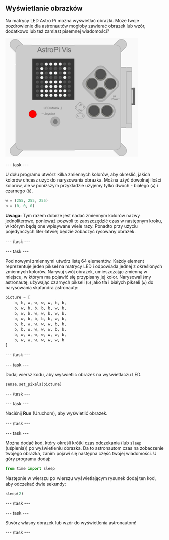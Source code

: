 ## Wyświetlanie obrazków

Na matrycy LED Astro Pi można wyświetlać obrazki. Może twoje pozdrowienie dla astronautów mogłoby zawierać obrazek lub wzór, dodatkowo lub też zamiast pisemnej wiadomości?

![Astronauta](images/astronaut-pic.png)

\--- task \---

U dołu programu utwórz kilka zmiennych kolorów, aby określić, jakich kolorów chcesz użyć do narysowania obrazka. Można użyć dowolnej ilości kolorów, ale w poniższym przykładzie użyjemy tylko dwóch - białego (`w`) i czarnego (`b`).

```python
w = (255, 255, 255)
b = (0, 0, 0)
```

**Uwaga:** Tym razem dobrze jest nadać zmiennym kolorów nazwy jednoliterowe, ponieważ pozwoli to zaoszczędzić czas w następnym kroku, w którym będą one wpisywane wiele razy. Ponadto przy użyciu pojedynczych liter łatwiej będzie zobaczyć rysowany obrazek.

\--- /task \---

\--- task \---

Pod nowymi zmiennymi utwórz listę 64 elementów. Każdy element reprezentuje jeden piksel na matrycy LED i odpowiada jednej z określonych zmiennych kolorów. Narysuj swój obrazek, umieszczając zmienną w miejscu, w którym ma pojawić się przypisany jej kolor. Narysowaliśmy astronautę, używając czarnych pikseli (`b`) jako tła i białych pikseli (`w`) do narysowania skafandra astronauty:

```python
picture = [
    b, b, w, w, w, w, b, b,
    b, w, b, b, b, b, w, b,
    b, w, b, w, w, b, w, b,
    b, w, b, b, b, b, w, b,
    b, b, w, w, w, w, b, b,
    b, b, w, w, w, w, b, b,
    b, w, w, w, w, w, w, b,
    b, w, w, w, w, w, w, b
]
```

\--- /task \---

\--- task \---

Dodaj wiersz kodu, aby wyświetlić obrazek na wyświetlaczu LED.

```python
sense.set_pixels(picture)
```

\--- /task \---

\--- task \---

Naciśnij **Run** (Uruchom), aby wyświetlić obrazek.

\--- /task \---

\--- task \---

Można dodać kod, który określi krótki czas odczekania (lub `sleep` (uśpienia)) po wyświetleniu obrazka. Da to astronautom czas na zobaczenie twojego obrazka, zanim pojawi się następna część twojej wiadomości. U góry programu dodaj:

```python
from time import sleep
```

Następnie w wierszu po wierszu wyświetlającym rysunek dodaj ten kod, aby odczekać dwie sekundy:

```python
sleep(2)
```

\--- /task \---

\--- task \---

Stwórz własny obrazek lub wzór do wyświetlenia astronautom!

\--- /task \---